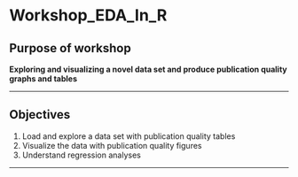 # Workshop_EDA_In_R

## Purpose of workshop
__Exploring and visualizing a novel data set and produce publication quality graphs and tables__ 

***

## Objectives
1. Load and explore a data set with publication quality tables
2. Visualize the data with publication quality figures 
3. Understand regression analyses

***
